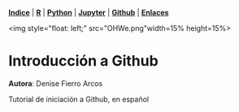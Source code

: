 <p align="left">
<strong><a href="../Indice.md">Indice</a></strong>
|
<strong><a href="../Intro a R/R.md">R</a></strong>
|
<strong><a href="../Intro a Python/Python.md">Python</a></strong>
|
<strong><a href="../Intro a Jupyter/Jupyter.md">Jupyter</a></strong>
|
<strong><a href="../Intro a github/Github.md">Github</a></strong>
|
<strong><a href="../enlaces.md">Enlaces</a></strong>
</p>

<img     style="float: left;" src="OHWe.png"width=15% height=15%>

# Introducción a Github
**Autora**: Denise Fierro Arcos

Tutorial de iniciación a Github, en español








